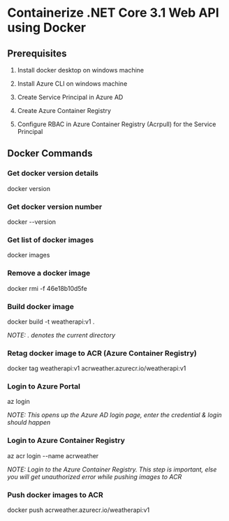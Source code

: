 # Containerize .NET Core 3.1 Web API using Docker


## Prerequisites
1. Install docker desktop on windows machine

2. Install Azure CLI on windows machine

3. Create Service Principal in Azure AD

4. Create Azure Container Registry

5. Configure RBAC in Azure Container Registry (Acrpull) for the Service Principal


## Docker Commands

### Get docker version details
docker version

### Get docker version number
docker --version

### Get list of docker images
docker images

### Remove a docker image
docker rmi -f 46e18b10d5fe

### Build docker image
docker build -t weatherapi:v1 .

*NOTE: . denotes the current directory*

### Retag docker image to ACR (Azure Container Registry)
docker tag weatherapi:v1 acrweather.azurecr.io/weatherapi:v1

### Login to Azure Portal
az login

*NOTE: This opens up the Azure AD login page, enter the credential & login should happen*

### Login to Azure Container Registry
az acr login --name acrweather

*NOTE: Login to the Azure Container Registry. This step is important, else you will get unauthorized error while pushing images to ACR*

### Push docker images to ACR
docker push acrweather.azurecr.io/weatherapi:v1


